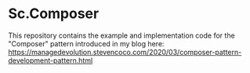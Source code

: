 # Sc.Composer
This repository contains the example and implementation code for the "Composer" pattern introduced in my blog here:
https://managedevolution.stevencoco.com/2020/03/composer-pattern-development-pattern.html
